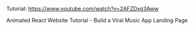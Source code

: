 Tutorial:  https://www.youtube.com/watch?v=2AFZDxg3Aww

Animated React Website Tutorial - Build a Viral Music App Landing Page

